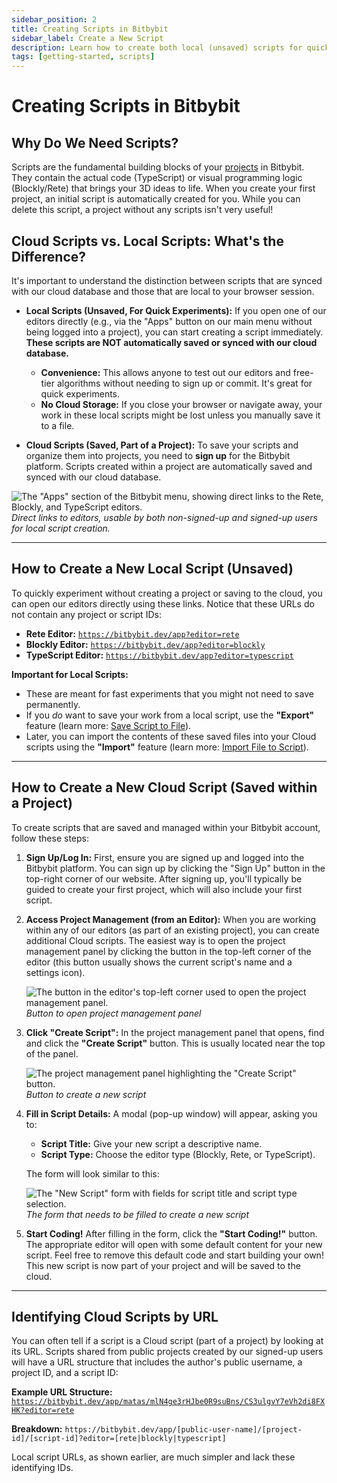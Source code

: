 ```yaml
---
sidebar_position: 2
title: Creating Scripts in Bitbybit
sidebar_label: Create a New Script
description: Learn how to create both local (unsaved) scripts for quick experiments and cloud-synced scripts within your Bitbybit projects.
tags: [getting-started, scripts]
---
```


# Creating Scripts in Bitbybit

## Why Do We Need Scripts?

Scripts are the fundamental building blocks of your [projects](/learn/getting-started/basics/projects/intro) in Bitbybit. They contain the actual code (TypeScript) or visual programming logic (Blockly/Rete) that brings your 3D ideas to life. When you create your first project, an initial script is automatically created for you. While you can delete this script, a project without any scripts isn't very useful!

## Cloud Scripts vs. Local Scripts: What's the Difference?

It's important to understand the distinction between scripts that are synced with our cloud database and those that are local to your browser session.

*   **Local Scripts (Unsaved, For Quick Experiments):**
    If you open one of our editors directly (e.g., via the "Apps" button on our main menu without being logged into a project), you can start creating a script immediately. **These scripts are NOT automatically saved or synced with our cloud database.**
    *   **Convenience:** This allows anyone to test out our editors and free-tier algorithms without needing to sign up or commit. It's great for quick experiments.
    *   **No Cloud Storage:** If you close your browser or navigate away, your work in these local scripts might be lost unless you manually save it to a file.

*   **Cloud Scripts (Saved, Part of a Project):**
    To save your scripts and organize them into projects, you need to **sign up** for the Bitbybit platform. Scripts created within a project are automatically saved and synced with our cloud database.

![The "Apps" section of the Bitbybit menu, showing direct links to the Rete, Blockly, and TypeScript editors.](https://ik.imagekit.io/bitbybit/app/assets/start/general/projects/scripts/apps.jpeg "Apps available for direct editor access")
*Direct links to editors, usable by both non-signed-up and signed-up users for local script creation.*

---

## How to Create a New Local Script (Unsaved)

To quickly experiment without creating a project or saving to the cloud, you can open our editors directly using these links. Notice that these URLs do not contain any project or script IDs:

*   **Rete Editor:** [`https://bitbybit.dev/app?editor=rete`](https://bitbybit.dev/app?editor=rete)
*   **Blockly Editor:** [`https://bitbybit.dev/app?editor=blockly`](https://bitbybit.dev/app?editor=blockly)
*   **TypeScript Editor:** [`https://bitbybit.dev/app?editor=typescript`](https://bitbybit.dev/app?editor=typescript)

**Important for Local Scripts:**
*   These are meant for fast experiments that you might not need to save permanently.
*   If you *do* want to save your work from a local script, use the **"Export"** feature (learn more: [Save Script to File](/learn/getting-started/basics/scripts/save-to-file)).
*   Later, you can import the contents of these saved files into your Cloud scripts using the **"Import"** feature (learn more: [Import File to Script](/learn/getting-started/basics/scripts/import-file)).

---

## How to Create a New Cloud Script (Saved within a Project)

To create scripts that are saved and managed within your Bitbybit account, follow these steps:

1.  **Sign Up/Log In:** First, ensure you are signed up and logged into the Bitbybit platform. You can sign up by clicking the "Sign Up" button in the top-right corner of our website. After signing up, you'll typically be guided to create your first project, which will also include your first script.

2.  **Access Project Management (from an Editor):**
    When you are working within any of our editors (as part of an existing project), you can create additional Cloud scripts. The easiest way is to open the project management panel by clicking the button in the top-left corner of the editor (this button usually shows the current script's name and a settings icon).

    ![The button in the editor's top-left corner used to open the project management panel.](https://ik.imagekit.io/bitbybit/app/assets/start/general/assets/cloud/script-icon.jpeg "Button to open project management panel")
    *Button to open project management panel*

3.  **Click "Create Script":**
    In the project management panel that opens, find and click the **"Create Script"** button. This is usually located near the top of the panel.

    ![The project management panel highlighting the "Create Script" button.](https://ik.imagekit.io/bitbybit/app/assets/start/general/projects/scripts/create-new-script.jpeg "Button to create a new script")
    *Button to create a new script*

4.  **Fill in Script Details:**
    A modal (pop-up window) will appear, asking you to:
    *   **Script Title:** Give your new script a descriptive name.
    *   **Script Type:** Choose the editor type (Blockly, Rete, or TypeScript).

    The form will look similar to this:

    ![The "New Script" form with fields for script title and script type selection.](https://ik.imagekit.io/bitbybit/app/assets/start/general/projects/scripts/new-script-form.jpeg "New script form")
    *The form that needs to be filled to create a new script*

5.  **Start Coding!**
    After filling in the form, click the **"Start Coding!"** button. The appropriate editor will open with some default content for your new script. Feel free to remove this default code and start building your own! This new script is now part of your project and will be saved to the cloud.

---

## Identifying Cloud Scripts by URL

You can often tell if a script is a Cloud script (part of a project) by looking at its URL. Scripts shared from public projects created by our signed-up users will have a URL structure that includes the author's public username, a project ID, and a script ID:

**Example URL Structure:**
[`https://bitbybit.dev/app/matas/mlN4ge3rHJbe0R9suBns/CS3ulgvY7eVh2di8FXHK?editor=rete`](https://bitbybit.dev/app/matas/mlN4ge3rHJbe0R9suBns/CS3ulgvY7eVh2di8FXHK?editor=rete)

**Breakdown:**
`https://bitbybit.dev/app/[public-user-name]/[project-id]/[script-id]?editor=[rete|blockly|typescript]`

Local script URLs, as shown earlier, are much simpler and lack these identifying IDs.